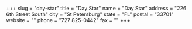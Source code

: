 +++
slug = "day-star"
title = "Day Star"
name = "Day Star"
address = "226 6th Street South"
city = "St Petersburg"
state = "FL"
postal = "33701"
website = ""
phone = "727 825-0442"
fax = ""
+++
